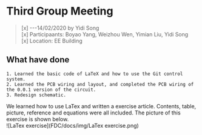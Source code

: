 # Third Group Meeting
>[x] ---14/02/2020 by Yidi Song   
>[x] Participaants: Boyao Yang, Weizhou Wen, Yimian Liu, Yidi Song   
>[x] Location: EE Building    


## What have done     
    1. Learned the basic code of LaTeX and how to use the Git control system.    
    2. Learned the PCB wiring and layout, and completed the PCB wiring of the 0.0.1 version of the circuit.    
    3. Redesign schematic.    
    
We learned how to use LaTex and written a exercise article. Contents, table, picture, reference and equations were all included. The picture of this exercise is shown below.    
![LaTex exercise](FDC/docs/img/LaTex exercise.png)    

